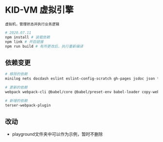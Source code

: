 # KID-VM 虚拟引擎

`虚拟机，管理状态并执行业务逻辑`

```bash
# 2020.07.11
npm install # 装载依赖
npm link # 开启链接
npm run build # 有所更改后，执行重新编译
```

## 依赖变更

```bash
# 移除的依赖
minilog nets docdash eslint eslint-config-scratch gh-pages jsdoc json tap tiny-worker babel-eslint webpack-dev-server uglifyjs-webpack-plugin 

# 更新的依赖
webpack webpack-cli @babel/core @babel/preset-env babel-loader copy-webpack-plugin

# 新增的依赖
terser-webpack-plugin
```

## 改动
- playground文件夹中可以作为示例，暂时不删除